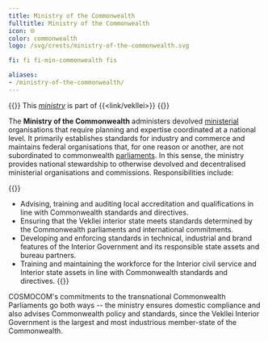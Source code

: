 ```yaml
---
title: Ministry of the Commonwealth
fulltitle: Ministry of the Commonwealth
icon: 🌐
color: commonwealth
logo: /svg/crests/ministry-of-the-commonwealth.svg

fi: fi fi-min-commonwealth fis

aliases:
- /ministry-of-the-commonwealth/
---
```

{{<note series>}}
 This *[ministry](/ministries/)* is part of {{<link/vekllei>}}
{{</note>}}

The <span class="fi fi-min-commonwealth fis"></span> **Ministry of the Commonwealth** administers devolved [ministerial](/ministries/) organisations that require planning and expertise coordinated at a national level. It primarily establishes standards for industry and commerce and maintains federal organisations that, for one reason or another, are not subordinated to commonwealth [parliaments](/parliaments/). In this sense, the ministry provides national stewardship to otherwise devolved and decentralised ministerial organisations and commissions. Responsibilities include:

{{<note panel>}}
* Advising, training and auditing local accreditation and qualifications in line with Commonwealth standards and directives.
* Ensuring that the Vekllei interior state meets standards determined by the Commonwealth parliaments and international commitments.
* Developing and enforcing standards in technical, industrial and brand features of the Interior Government and its responsible state assets and bureau partners.
* Training and maintaining the workforce for the Interior civil service and Interior state assets in line with Commonwealth standards and directives.
{{</note>}}

COSMOCOM's commitments to the transnational Commonwealth Parliaments go both ways -- the ministry ensures domestic compliance and also advises Commonwealth policy and standards, since the Vekllei Interior Government is the largest and most industrious member-state of the Commonwealth.
